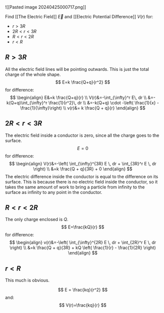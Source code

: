 ![[Pasted image 20240425000717.png]]

Find [[The Electric Field]] $\vec{E}$ and [[Electric Potential Difference]] $V(r)$ for:
- $r>3R$
- $2R<r<3R$
- $R<r<2R$
- $r<R$

## $R > 3R$

All the electric field lines will be pointing outwards. This is just the total charge of the whole shape.
$$
E=k \frac{Q+q}{r^2}
$$
for difference:
$$
\begin{align}
E&=k \frac{Q+q}{r} \\
V(r)&=-\int_{\infty}^r E\, dr \\
&=-k(Q+q)\int_{\infty}^r \frac{1}{r^2}\, dr \\
&=-k(Q+q) \cdot -\left( \frac{1}{x} - \frac{1}{\infty}\right) \\
v(r)&= k \frac{Q + q}{r}
\end{align}
$$

## $2R < r < 3R$

The electric field inside a conductor is zero, since all the charge goes to the surface.
$$
E=0
$$
for difference:
$$
\begin{align}
V(r)&=-\left( \int_{\infty}^{3R} E \, dr + \int_{3R}^r E \, dr  \right) \\
&=k \frac{Q + q}{3R} + 0
\end{align}
$$
The electric difference inside the conductor is equal to the difference on its surface. This is because there is no electric field inside the conductor, so it takes the same amount of work to bring a particle from infinity to the surface as infinity to any point in the conductor.

## $R < r < 2R$

The only charge enclosed is $Q$.
$$
E=\frac{kQ}{r}
$$
for difference:
$$
\begin{align}
v(r)&=-\left( \int_{\infty}^{2R} E \, dr  + \int_{2R}^r E \, dr \right) \\
&=k \frac{Q + q}{3R} + kQ \left( \frac{1}{r} - \frac{1}{2R} \right)
\end{align}
$$

## $r < R$

This much is obvious.

$$
E = \frac{kq}{r^2}
$$
and:
$$
V(r)=\frac{kq}{r}
$$


